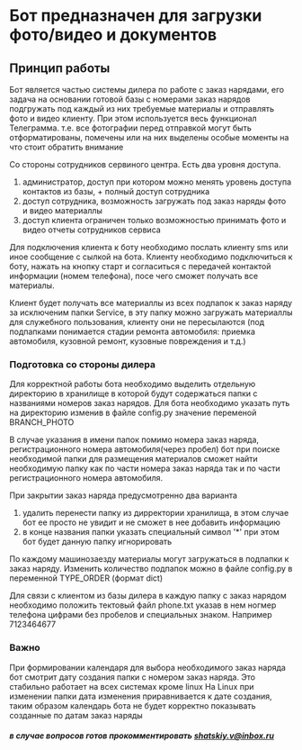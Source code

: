 # Бот предназначен для загрузки фото/видео и документов

## Принцип работы
Бот является частью системы дилера по работе с заказ нарядами,
его задача на основании готовой базы с номерами заказ нарядов подгружать
под каждый из них требуемые материалы и отправлять фото и видео клиенту.
При этом используется весь функционал Телеграмма. т.е. все фотографии перед отправкой могут
быть отформатированы, помечены или на них выделены особые моменты на что 
стоит обратить внимание

Со стороны сотрудников сервиного центра. Есть два уровня доступа.
1) администратор, доступ при котором можно менять уровень доступа контактов из базы, + полный доступ сотрудника 
2) доступ сотрудника, возможность загружать под заказ наряды фото и видео материаллы
3) доступ клиента ограничен только возможностью принимать фото и видео отчеты сотрудников сервиса

Для подключения клиента к боту необходимо послать клиенту sms или иное сообщение с сылкой на бота.
Клиенту необходимо подключиться к боту, нажать на кнопку старт и согласиться с передачей контактой информации (номем телефона), посе чего сможет получать все материалы.

Клиент будет получать все материаллы из всех подпапок к заказ наряду за исключеним папки Service, в эту папку можно загружать материаллы для служебного пользования, клиенту они не пересылаются (под подпапками понимается стадии ремонта автомобиля: приемка автомобиля, кузовной ремонт, кузовные повреждения и т.д.)


### Подготовка со стороны дилера
Для корректной работы бота необходимо выделить отдельную директорию в хранилище 
в которой будут содержаться папки с названиями номеров заказ нарядов. 
Для бота необходимо указать путь на директорию изменив в файле config.py
значение переменой BRANCH_PHOTO

В случае указания в имени папок помимо номера заказ наряда, регистрационного номера автомобиля(через пробел)
бот при поиске необходимой папки для размещения материалов сможет найти необходимую папку как по части
номера заказ наряда так и по части регистрационного номера автомобиля.

При закрытии заказ наряда предусмотренно два варианта
1) удалить перенести папку из дирректории хранилища, в этом случае бот ее просто не увидит и не сможет в нее добавить информацию
2) в конце названия папки указать специальный символ '*' при этом бот будет данную папку игнорировать

По каждому машинозаезду материалы могут загружаться в подпапки к заказ наряду. 
Изменить количество подпапок можно в файле config.py в переменной TYPE_ORDER (формат dict)

Для связи с клиентом из базы дилера в каждую папку с заказ нарядом необходимо положить тектовый файл phone.txt указав в нем ногмер телефона цифрами без пробелов и специальных знаком. Например 7123464677

### Важно

При формировании календаря для выбора необходимого заказ наряда бот
смотрит дату создания папки с номером заказ наряда. Это стабильно работает на всех системах кроме linux
На Linux при изменении папки дата изменения приравнивается к дате создания, таким образом календарь бота
не будет корректно показывать созданные по датам заказ наряды

###### ***в случае вопросов готов прокомментировать shatskiy.v@inbox.ru***
